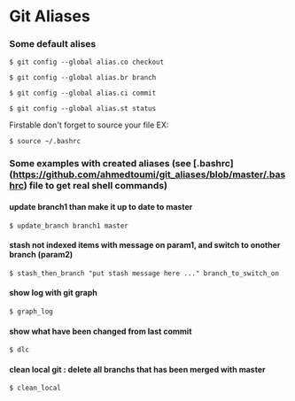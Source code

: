 # Git Aliases

### Some default alises
```shell
$ git config --global alias.co checkout

$ git config --global alias.br branch

$ git config --global alias.ci commit

$ git config --global alias.st status
```

Firstable don't forget to source your file
EX:
```shell
$ source ~/.bashrc
```

### Some examples with created aliases (see [.bashrc] (https://github.com/ahmedtoumi/git_aliases/blob/master/.bashrc) file to get real shell commands)

#### update branch1 than make it up to date to master
```shell
$ update_branch branch1 master
```
#### stash not indexed items with message on param1, and switch to onother branch (param2)
```shell
$ stash_then_branch "put stash message here ..." branch_to_switch_on
```
#### show log with git graph
```shell
$ graph_log
```
#### show what have been changed from last commit
```shell
$ dlc
```
#### clean local git : delete all branchs that has been merged with master
```shell
$ clean_local
```

